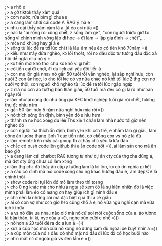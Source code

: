 ;> a nhô e<br>
;> a gỡ tiktok thấy xàm quá<br>
;> cơm nước, rửa bím gì chưa e<br>
;> a đang làm chơi cái code AI RAG ý mà e<br>
;> nhìu cái thấy xàm xàm là a tắt éo coi nữa =))<br>
;> nào là "ai sống ròi cũng chết, z sống làm gì?", "con người trước giờ ko sống vì chính mình vòng lặp đi học -> đi làm -> lặp gia đình -> chết",...<br>
;> móa nó khùng hay gì á e<br>
;> sống từ lúc đẻ ra tới lúc chết là lâu lắm nếu éo có tiền khổ 70năm =))<br>
;> kiểu như mấy đứa nghèo, ko lối thoát, ròi nó đầu độc tư tưởng đầu độc xã hội để ngta như nó ý e<br>
;> ko tiền mới khổ thôi chứ ko khổ vì gì hết<br>
;> có tiền cái đi chơi, đi du lịch cái yêu đời liền à<br>
;> con mẹ lồn già nnay nó gần 50 tuổi rồi vẫn nghèo, lại sắp nghỉ hưu, còn nuôi 2 con ăn học, lo cho tới lúc có vợ nữa chắc nó khổ tới lúc 2 thg con nó cưới vợ thôi, con người khổ nghèo từ lúc đẻ ra tới lúc ngáp ngáp<br>
;> z mà nó còn ảo tưởng bản thân giàu, 50 tuổi mà đéo có gì là rõ như ban ngày ròi<br>
;> làm như ai cũng đc như ông già KFC khởi nghiệp tuổi già ròi chết, hưởng thụ đc nhiu năm<br>
;> gần 50 làm hơn 5 năm nữa nghỉ hưu mịa ròi =))<br>
;> nó thích sống ổn định, bình yên đó e hỉu hem<br>
;> thành ra nó học xong đu lên Ths xin 1 chân làm nhà nước tới giờ nên nghèo đó<br>
;> con người mà thích ổn định, bình yên khi còn trẻ, e nhắm làm gì giàu, làm công ăn lương tháng lãnh 1 cục tiền nhỏ, có chồng con vs nó z là đủ<br>
;> làm remote trên mấy cái group fb a thấy chủ yếu là lừa đảo <br>
;> chắc có push code lên github thì a ẩn code bớt =)), ai làm sẵn cho mà ăn bao giờ<br>
;> a đang làm cái chatbot RAG tương tự như dự án cty của thg cha dũng á, mà đợt cty ổng chưa có làm xong<br>
;> làm thg cha đó thấy ăn cắp ý tưởng làm là lòi lòn, ko có ơn nghĩa gì hết<br>
;> a đâu có rảnh mà mò code xong cho ng khác hưởng đâu e, làm đẹp CV là chính thôi<br>
;> show code ròi tụi lòn đó mò làm theo thì toang<br>
;> cho 0 ng khác mà cho nhìu á ngta sẽ xem đó là sự hiển nhiên đó là việc mình phải làm éo có mang ơn hay giúp ích gì mình đâu e<br>
;> cho nên là những cái mà đặc biệt quá thì a sẽ giấu<br>
;> ai có con vợ như con giò heo cũng khổ á e, nó vừa ngu nghĩ cạn mà vừa ích kỉ nữa<br>
;> a vs nó đâu ưa nhau nào giờ mà nó cứ soi mói cuộc sống của a, ảo tưởng là bận thân, tri kỉ, nyc của a =)), nghe bùn cười e nhễ =)))<br>
;> nó hơn a 20 tuổi đẻ ra đc a lun á =)))<br>
;> xưa a cúp học môn của nó xong nó đứng cầm dù ngoài xe buýt nhìn a =))<br>
;> a cúp môn của nó a đâu có nhớ mặt nó đâu đi lúc đó có học buổi nào<br>
;> nhìn mặt nó ở ngoài già vs đen lắm e =))
